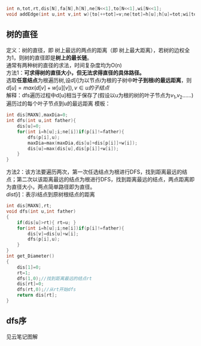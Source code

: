 ```cpp
int n,tot,rt,dis[N],fa[N],h[N],ne[N<<1],to[N<<1],wi[N<<1];
void addEdge(int u,int v,int w){to[++tot]=v;ne[tot]=h[u];h[u]=tot;wi[tot]=w;}
```
## 树的直径
定义：树的直径，即 树上最远的两点的距离（即 树上最大距离），若树的边权全为1，则树的直径即是**树上的最长链**。  
通常有两种树的直径的求法，时间复杂度均为O(n)  
方法1：**可求得树的直径大小，但无法求得直径的具体路径。**  
选取**任意结点**为根遍历树,设$d[i]$为以节点$i$为根的子树中**叶子到根i的最远距离**，则  
$d[u]=max(d[v]+w[u][v]),v∈u的子结点$  
解释：dfs遍历过程中d[u]相当于保存了(假设以u为根的树的叶子节点为$v_1$,$v_2$……)遍历过的每个叶子节点到u的最远距离
模板：
```cpp
int dis[MAXN],maxDia=0;
int dfs(int u,int father){
    dis[u]=0;
    for(int i=h[u];i;ne[i])if(p[i]!=father){
        dfs(p[i],u);
        maxDia=max(maxDia,dis[u]+dis[p[i]]+w[i]);
        dis[u]=max(dis[u],dis[p[i]]+w[i]);
    }
}
```
方法2：该方法要遍历两次，第一次任选结点为根进行DFS，找到距离最远的结点；第二次以该距离最远的结点为根进行DFS，找到距离最远的结点，两点距离即为直径大小，两点简单路径即为直径。    
$dist[i]$：表示i结点到原树根结点的距离  
```cpp
int dis[MAXN],rt;
void dfs(int u,int father)
{
    if(dis[u]>rt){ rt=u; }
    for(int i=h[u];i;ne[i])if(p[i]!=father){
        dis[v]=dis[u]+w[i];
        dfs(p[i],u);
    }
}
int get_Diameter()
{
    dis[1]=0;
    rt=1;
    dfs(1,0);//找到距离最远的结点rt
    dis[rt]=0;
    dfs(rt,0);//从rt开始dfs
    return dis[rt];
}

```
## dfs序
见云笔记图解  

